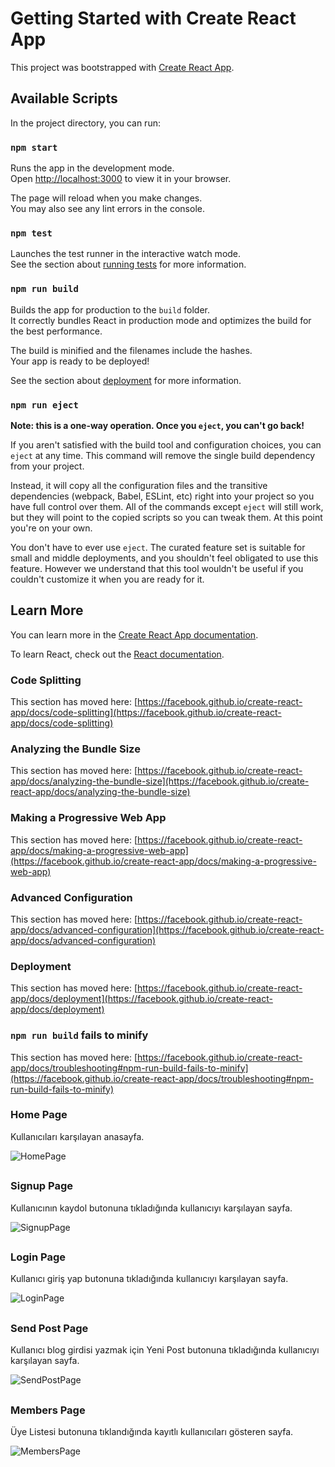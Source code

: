 # Getting Started with Create React App

This project was bootstrapped with [Create React App](https://github.com/facebook/create-react-app).

## Available Scripts

In the project directory, you can run:

### `npm start`

Runs the app in the development mode.\
Open [http://localhost:3000](http://localhost:3000) to view it in your browser.

The page will reload when you make changes.\
You may also see any lint errors in the console.

### `npm test`

Launches the test runner in the interactive watch mode.\
See the section about [running tests](https://facebook.github.io/create-react-app/docs/running-tests) for more information.

### `npm run build`

Builds the app for production to the `build` folder.\
It correctly bundles React in production mode and optimizes the build for the best performance.

The build is minified and the filenames include the hashes.\
Your app is ready to be deployed!

See the section about [deployment](https://facebook.github.io/create-react-app/docs/deployment) for more information.

### `npm run eject`

**Note: this is a one-way operation. Once you `eject`, you can't go back!**

If you aren't satisfied with the build tool and configuration choices, you can `eject` at any time. This command will remove the single build dependency from your project.

Instead, it will copy all the configuration files and the transitive dependencies (webpack, Babel, ESLint, etc) right into your project so you have full control over them. All of the commands except `eject` will still work, but they will point to the copied scripts so you can tweak them. At this point you're on your own.

You don't have to ever use `eject`. The curated feature set is suitable for small and middle deployments, and you shouldn't feel obligated to use this feature. However we understand that this tool wouldn't be useful if you couldn't customize it when you are ready for it.

## Learn More

You can learn more in the [Create React App documentation](https://facebook.github.io/create-react-app/docs/getting-started).

To learn React, check out the [React documentation](https://reactjs.org/).

### Code Splitting

This section has moved here: [https://facebook.github.io/create-react-app/docs/code-splitting](https://facebook.github.io/create-react-app/docs/code-splitting)

### Analyzing the Bundle Size

This section has moved here: [https://facebook.github.io/create-react-app/docs/analyzing-the-bundle-size](https://facebook.github.io/create-react-app/docs/analyzing-the-bundle-size)

### Making a Progressive Web App

This section has moved here: [https://facebook.github.io/create-react-app/docs/making-a-progressive-web-app](https://facebook.github.io/create-react-app/docs/making-a-progressive-web-app)

### Advanced Configuration

This section has moved here: [https://facebook.github.io/create-react-app/docs/advanced-configuration](https://facebook.github.io/create-react-app/docs/advanced-configuration)

### Deployment

This section has moved here: [https://facebook.github.io/create-react-app/docs/deployment](https://facebook.github.io/create-react-app/docs/deployment)

### `npm run build` fails to minify

This section has moved here: [https://facebook.github.io/create-react-app/docs/troubleshooting#npm-run-build-fails-to-minify](https://facebook.github.io/create-react-app/docs/troubleshooting#npm-run-build-fails-to-minify)

### Home Page
Kullanıcıları karşılayan anasayfa.

![HomePage](https://github.com/emirhancopoglu/ReactBlogFrontend/assets/95498082/c72c0cd4-91ff-4a5d-a689-05935261cc95)
##
### Signup Page
Kullanıcının kaydol butonuna tıkladığında kullanıcıyı karşılayan sayfa.

![SignupPage](https://github.com/emirhancopoglu/ReactBlogFrontend/assets/95498082/aa77009b-fd2d-43f6-8736-aad2e4129390)
##
### Login Page
Kullanıcı giriş yap butonuna tıkladığında kullanıcıyı karşılayan sayfa.

![LoginPage](https://github.com/emirhancopoglu/ReactBlogFrontend/assets/95498082/0fc73cb7-6289-4773-b50b-cf5f204646a7)
##
### Send Post Page
Kullanıcı blog girdisi yazmak için Yeni Post butonuna tıkladığında kullanıcıyı karşılayan sayfa.

![SendPostPage](https://github.com/emirhancopoglu/ReactBlogFrontend/assets/95498082/7de56b08-dcf3-45cc-88b8-46639111b9b4)
##
### Members Page
Üye Listesi butonuna tıklandığında kayıtlı kullanıcıları gösteren sayfa.

![MembersPage](https://github.com/emirhancopoglu/ReactBlogFrontend/assets/95498082/ba6d75c9-3741-4228-9ff6-2da30d75be26)

## 



